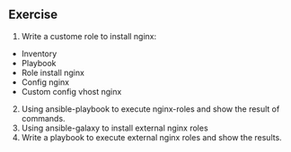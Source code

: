 
## Exercise

1. Write a custome role to install nginx:
  - Inventory
  - Playbook
  - Role install nginx
  - Config nginx
  - Custom config vhost nginx

2. Using ansible-playbook to execute nginx-roles and show the result of commands.
3. Using ansible-galaxy to install external nginx roles
4. Write a playbook to execute external nginx roles and show the results.

